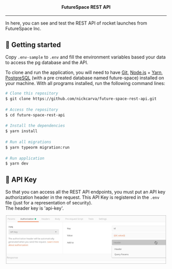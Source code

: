 <br>
<div align="center">
  <h4 align="center">
     FutureSpace REST API
  </h4>
</div>

---

In here, you can see and test the REST API of rocket launches from FutureSpace Inc.


## 🚀 Getting started

Copy `.env-sample` to `.env` and fill the environment variables based your data to access the pg database and the API.

To clone and run the application, you will need to have [Git](https://git-scm.com), [Node.js](https://nodejs.org) + [Yarn](https://yarnpkg.com), [PostgreSQL](https://www.postgresql.org/download/) (with a pre created database named future-space) installed on your machine. With all programs installed, run the following command lines:

```bash
# Clone this repository
$ git clone https://github.com/nickcarva/future-space-rest-api.git

# Access the repository
$ cd future-space-rest-api

# Install the dependencies
$ yarn install

# Run all migrations
$ yarn typeorm migration:run

# Run application
$ yarn dev
```


## 🔑 API Key

So that you can access all the REST API endpoints, you must put an API key authorization header in the request. This API Key is registered in the `.env` file (just for a representation of security).
<br>
The header key is 'api-key'.

<p align="center">
  <img alt="api-key-representation" src="./.github/assets/api-key-representation.jpg" width="500">
</p>

